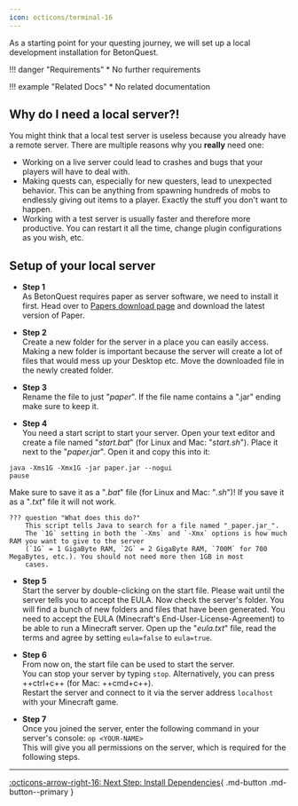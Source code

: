```yaml
---
icon: octicons/terminal-16
---
```


As a starting point for your questing journey, we will set up a local development installation for BetonQuest.

<div class="grid" markdown>
!!! danger "Requirements"
    * No further requirements

!!! example "Related Docs"
    * No related documentation
</div>

## Why do I need a local server?!
You might think that a local test server is useless because you already have a remote server.
There are multiple reasons why you **really** need one:

- Working on a live server could lead to crashes and bugs that your players will have to deal with.
- Making quests can, especially for new questers, lead to unexpected behavior. This can be anything from spawning
hundreds of mobs to endlessly giving out items to a player. Exactly the stuff you don't want to happen.
- Working with a test server is usually faster and therefore more productive. You can restart it all the time,
change plugin configurations as you wish, etc.

## Setup of your local server

- **Step 1**  
As BetonQuest requires paper as server software, we need to install it first. 
Head over to [Papers download page](https://papermc.io/downloads/paper) and download the latest version of Paper.

- **Step 2**  
Create a new folder for the server in a place you can easily access. 
Making a new folder is important because the server will create a lot of files that would mess up your Desktop etc.
Move the downloaded file in the newly created folder.
 
- **Step 3**  
Rename the file to just "_paper_".
If the file name contains a ".jar" ending make sure to keep it.

- **Step 4**  
You need a start script to start your server.
Open your text editor and create a file named "_start.bat_" (for Linux and Mac: "_start.sh_").
Place it next to the "_paper.jar_".
Open it and copy this into it:
```BAT
java -Xms1G -Xmx1G -jar paper.jar --nogui
pause
```
Make sure to save it as a "_.bat_" file (for Linux and Mac: "_.sh_")! If you save it as a "_.txt_" file it will not work.

    ??? question "What does this do?"
        This script tells Java to search for a file named "_paper.jar_".
        The `1G` setting in both the `-Xms` and `-Xmx` options is how much RAM you want to give to the server 
        (`1G` = 1 GigaByte RAM, `2G` = 2 GigaByte RAM, `700M` for 700 MegaBytes, etc.). You should not need more then 1GB in most
        cases.      

- **Step 5**  
Start the server by double-clicking on the start file. Please wait until the server tells you to accept the EULA.
Now check the server's folder. You will find a bunch of new folders and files that have been generated.
You need to accept the EULA (Minecraft's End-User-License-Agreement) to be able to run a Minecraft server.
Open up the "_eula.txt_" file, read the terms and agree by setting `eula=false` to `eula=true`.

- **Step 6**  
From now on, the start file can be used to start the server.  
You can stop your server by typing `stop`. Alternatively, you can press ++ctrl+c++ (for Mac: ++cmd+c++).  
Restart the server and connect to it via the server address `localhost` with your Minecraft game.

- **Step 7**  
Once you joined the server, enter the following command in your server's console: `op <YOUR-NAME>`    
This will give you all permissions on the server, which is required for the following steps.

---
[:octicons-arrow-right-16: Next Step: Install Dependencies](./Installing-BetonQuest.md){ .md-button .md-button--primary }
